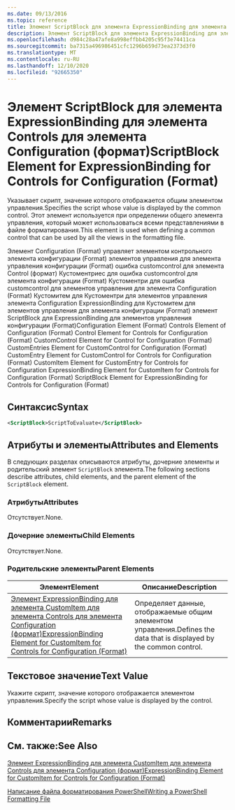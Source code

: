 ```yaml
---
ms.date: 09/13/2016
ms.topic: reference
title: Элемент ScriptBlock для элемента ExpressionBinding для элемента Controls для элемента Configuration (формат)
description: Элемент ScriptBlock для элемента ExpressionBinding для элемента Controls для элемента Configuration (формат)
ms.openlocfilehash: d984c28a47afe8a998effbb4205c95f3e74411ca
ms.sourcegitcommit: ba7315a496986451cfc1296b659d73ea2373d3f0
ms.translationtype: MT
ms.contentlocale: ru-RU
ms.lasthandoff: 12/10/2020
ms.locfileid: "92665350"
---
```

# <a name="scriptblock-element-for-expressionbinding-for-controls-for-configuration-format"></a><span data-ttu-id="1e41a-103">Элемент ScriptBlock для элемента ExpressionBinding для элемента Controls для элемента Configuration (формат)</span><span class="sxs-lookup"><span data-stu-id="1e41a-103">ScriptBlock Element for ExpressionBinding for Controls for Configuration (Format)</span></span>

<span data-ttu-id="1e41a-104">Указывает скрипт, значение которого отображается общим элементом управления.</span><span class="sxs-lookup"><span data-stu-id="1e41a-104">Specifies the script whose value is displayed by the common control.</span></span> <span data-ttu-id="1e41a-105">Этот элемент используется при определении общего элемента управления, который может использоваться всеми представлениями в файле форматирования.</span><span class="sxs-lookup"><span data-stu-id="1e41a-105">This element is used when defining a common control that can be used by all the views in the formatting file.</span></span>

<span data-ttu-id="1e41a-106">Элемент Configuration (Format) управляет элементом контрольного элемента конфигурации (Format) элементов управления для элемента управления конфигурации (Format) ошибка customcontrol для элемента Control (формат) Кустоментриес для ошибка customcontrol для элемента конфигурации (Format) Кустоментри для ошибка customcontrol для элементов управления для элемента Configuration (Format) Кустомитем для Кустоментри для элементов управления элемента Configuration ExpressionBinding для Кустомитем для элементов управления для элемента конфигурации (Format) элемент ScriptBlock для ExpressionBinding для элементов управления конфигурации (Format)</span><span class="sxs-lookup"><span data-stu-id="1e41a-106">Configuration Element (Format) Controls Element of Configuration (Format) Control Element for Controls for Configuration (Format) CustomControl Element for Control for Configuration (Format) CustomEntries Element for CustomControl for Configuration (Format) CustomEntry Element for CustomControl for Controls for Configuration (Format) CustomItem Element for CustomEntry for Controls for Configuration ExpressionBinding Element for CustomItem for Controls for Configuration (Format) ScriptBlock Element for ExpressionBinding for Controls for Configuration (Format)</span></span>

## <a name="syntax"></a><span data-ttu-id="1e41a-107">Синтаксис</span><span class="sxs-lookup"><span data-stu-id="1e41a-107">Syntax</span></span>

```xml
<ScriptBlock>ScriptToEvaluate</ScriptBlock>
```

## <a name="attributes-and-elements"></a><span data-ttu-id="1e41a-108">Атрибуты и элементы</span><span class="sxs-lookup"><span data-stu-id="1e41a-108">Attributes and Elements</span></span>

<span data-ttu-id="1e41a-109">В следующих разделах описываются атрибуты, дочерние элементы и родительский элемент `ScriptBlock` элемента.</span><span class="sxs-lookup"><span data-stu-id="1e41a-109">The following sections describe attributes, child elements, and the parent element of the `ScriptBlock` element.</span></span>

### <a name="attributes"></a><span data-ttu-id="1e41a-110">Атрибуты</span><span class="sxs-lookup"><span data-stu-id="1e41a-110">Attributes</span></span>

<span data-ttu-id="1e41a-111">Отсутствует.</span><span class="sxs-lookup"><span data-stu-id="1e41a-111">None.</span></span>

### <a name="child-elements"></a><span data-ttu-id="1e41a-112">Дочерние элементы</span><span class="sxs-lookup"><span data-stu-id="1e41a-112">Child Elements</span></span>

<span data-ttu-id="1e41a-113">Отсутствует.</span><span class="sxs-lookup"><span data-stu-id="1e41a-113">None.</span></span>

### <a name="parent-elements"></a><span data-ttu-id="1e41a-114">Родительские элементы</span><span class="sxs-lookup"><span data-stu-id="1e41a-114">Parent Elements</span></span>

|<span data-ttu-id="1e41a-115">Элемент</span><span class="sxs-lookup"><span data-stu-id="1e41a-115">Element</span></span>|<span data-ttu-id="1e41a-116">Описание</span><span class="sxs-lookup"><span data-stu-id="1e41a-116">Description</span></span>|
|-------------|-----------------|
|[<span data-ttu-id="1e41a-117">Элемент ExpressionBinding для элемента CustomItem для элемента Controls для элемента Configuration (формат)</span><span class="sxs-lookup"><span data-stu-id="1e41a-117">ExpressionBinding Element for CustomItem for Controls for Configuration (Format)</span></span>](./expressionbinding-element-for-customitem-for-controls-for-configuration-format.md)|<span data-ttu-id="1e41a-118">Определяет данные, отображаемые общим элементом управления.</span><span class="sxs-lookup"><span data-stu-id="1e41a-118">Defines the data that is displayed by the common control.</span></span>|

## <a name="text-value"></a><span data-ttu-id="1e41a-119">Текстовое значение</span><span class="sxs-lookup"><span data-stu-id="1e41a-119">Text Value</span></span>

<span data-ttu-id="1e41a-120">Укажите скрипт, значение которого отображается элементом управления.</span><span class="sxs-lookup"><span data-stu-id="1e41a-120">Specify the script whose value is displayed by the control.</span></span>

## <a name="remarks"></a><span data-ttu-id="1e41a-121">Комментарии</span><span class="sxs-lookup"><span data-stu-id="1e41a-121">Remarks</span></span>

## <a name="see-also"></a><span data-ttu-id="1e41a-122">См. также:</span><span class="sxs-lookup"><span data-stu-id="1e41a-122">See Also</span></span>

[<span data-ttu-id="1e41a-123">Элемент ExpressionBinding для элемента CustomItem для элемента Controls для элемента Configuration (формат)</span><span class="sxs-lookup"><span data-stu-id="1e41a-123">ExpressionBinding Element for CustomItem for Controls for Configuration (Format)</span></span>](./expressionbinding-element-for-customitem-for-controls-for-configuration-format.md)

[<span data-ttu-id="1e41a-124">Написание файла форматирования PowerShell</span><span class="sxs-lookup"><span data-stu-id="1e41a-124">Writing a PowerShell Formatting File</span></span>](./writing-a-powershell-formatting-file.md)
